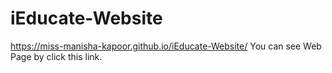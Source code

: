 # iEducate-Website
https://miss-manisha-kapoor.github.io/iEducate-Website/ You can see Web Page by click this link.
